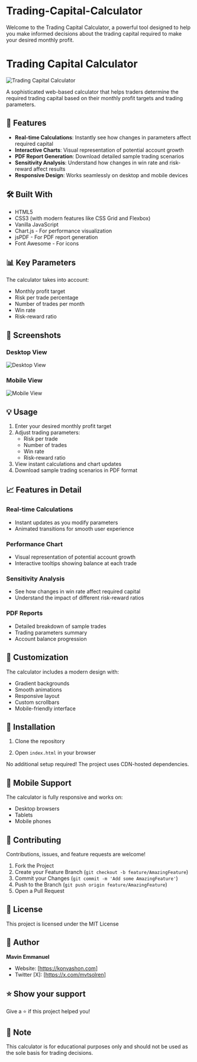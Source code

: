 # Trading-Capital-Calculator
Welcome to the Trading Capital Calculator, a powerful tool designed to help you make informed decisions about the trading capital required to make your desired monthly profit.
# Trading Capital Calculator

![Trading Capital Calculator](https://prnt.sc/JZqFiwoEKu89)

A sophisticated web-based calculator that helps traders determine the required trading capital based on their monthly profit targets and trading parameters.

## 🚀 Features

- **Real-time Calculations**: Instantly see how changes in parameters affect required capital
- **Interactive Charts**: Visual representation of potential account growth
- **PDF Report Generation**: Download detailed sample trading scenarios
- **Sensitivity Analysis**: Understand how changes in win rate and risk-reward affect results
- **Responsive Design**: Works seamlessly on desktop and mobile devices

## 🛠️ Built With

- HTML5
- CSS3 (with modern features like CSS Grid and Flexbox)
- Vanilla JavaScript
- Chart.js - For performance visualization
- jsPDF - For PDF report generation
- Font Awesome - For icons

## 📊 Key Parameters

The calculator takes into account:
- Monthly profit target
- Risk per trade percentage
- Number of trades per month
- Win rate
- Risk-reward ratio

## 📸 Screenshots

### Desktop View
![Desktop View](https://prnt.sc/JZqFiwoEKu89)

### Mobile View
![Mobile View](https://prnt.sc/VYkhtTTGbs4D)

## 💡 Usage

1. Enter your desired monthly profit target
2. Adjust trading parameters:
   - Risk per trade
   - Number of trades
   - Win rate
   - Risk-reward ratio
3. View instant calculations and chart updates
4. Download sample trading scenarios in PDF format

## 📈 Features in Detail

### Real-time Calculations
- Instant updates as you modify parameters
- Animated transitions for smooth user experience

### Performance Chart
- Visual representation of potential account growth
- Interactive tooltips showing balance at each trade

### Sensitivity Analysis
- See how changes in win rate affect required capital
- Understand the impact of different risk-reward ratios

### PDF Reports
- Detailed breakdown of sample trades
- Trading parameters summary
- Account balance progression

## 🎨 Customization

The calculator includes a modern design with:
- Gradient backgrounds
- Smooth animations
- Responsive layout
- Custom scrollbars
- Mobile-friendly interface

## 🔧 Installation

1. Clone the repository
   
2. Open `index.html` in your browser

No additional setup required! The project uses CDN-hosted dependencies.

## 📱 Mobile Support

The calculator is fully responsive and works on:
- Desktop browsers
- Tablets
- Mobile phones

## 🤝 Contributing

Contributions, issues, and feature requests are welcome!

1. Fork the Project
2. Create your Feature Branch (`git checkout -b feature/AmazingFeature`)
3. Commit your Changes (`git commit -m 'Add some AmazingFeature'`)
4. Push to the Branch (`git push origin feature/AmazingFeature`)
5. Open a Pull Request

## 📄 License

This project is licensed under the MIT License

## 👤 Author

**Mavin Emmanuel**

- Website: [https://konvashon.com]
- Twitter [X]: [https://x.com/mvtsolren]

## ⭐️ Show your support

Give a ⭐️ if this project helped you!

## 📝 Note

This calculator is for educational purposes only and should not be used as the sole basis for trading decisions.
